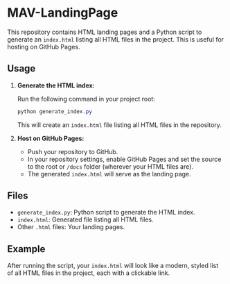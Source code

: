 # MAV-LandingPage

This repository contains HTML landing pages and a Python script to generate an `index.html` listing all HTML files in the project. This is useful for hosting on GitHub Pages.

## Usage

1. **Generate the HTML index:**
   
   Run the following command in your project root:
   
   ```powershell
   python generate_index.py
   ```
   
   This will create an `index.html` file listing all HTML files in the repository.

2. **Host on GitHub Pages:**
   - Push your repository to GitHub.
   - In your repository settings, enable GitHub Pages and set the source to the root or `/docs` folder (wherever your HTML files are).
   - The generated `index.html` will serve as the landing page.

## Files
- `generate_index.py`: Python script to generate the HTML index.
- `index.html`: Generated file listing all HTML files.
- Other `.html` files: Your landing pages.

## Example
After running the script, your `index.html` will look like a modern, styled list of all HTML files in the project, each with a clickable link.

